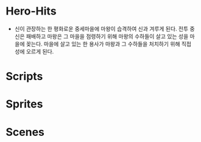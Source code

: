 # Hero-Hits
- 신이 관장하는 한 평화로운 중세마을에 마왕이 습격하여 신과 겨루게 된다. 전투 중  신은 패배하고 마왕은 그 마을을 점령하기 위해 마왕의 수하들이 살고 있는 성을 마을에 꽂는다. 마을에 살고 있는 한 용사가 마왕과 그 수하들을 처치하기 위해 직접 성에 오르게 된다.

# Scripts
# Sprites
# Scenes
